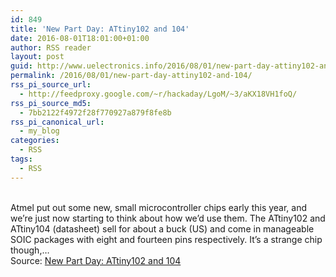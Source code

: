 ```yaml
---
id: 849
title: 'New Part Day: ATtiny102 and 104'
date: 2016-08-01T18:01:00+01:00
author: RSS reader
layout: post
guid: http://www.uelectronics.info/2016/08/01/new-part-day-attiny102-and-104/
permalink: /2016/08/01/new-part-day-attiny102-and-104/
rss_pi_source_url:
  - http://feedproxy.google.com/~r/hackaday/LgoM/~3/aKX18VH1foQ/
rss_pi_source_md5:
  - 7bb2122f4972f28f770927a879f8fe8b
rss_pi_canonical_url:
  - my_blog
categories:
  - RSS
tags:
  - RSS
---
```

&#013;  
Atmel put out some new, small microcontroller chips early this year, and we’re just now starting to think about how we’d use them. The ATtiny102 and ATtiny104 (datasheet) sell for about a buck (US) and come in manageable SOIC packages with eight and fourteen pins respectively. It’s a strange chip though,…&#013;  
Source: <a href="http://feedproxy.google.com/~r/hackaday/LgoM/~3/aKX18VH1foQ/" target="_blank">New Part Day: ATtiny102 and 104</a>